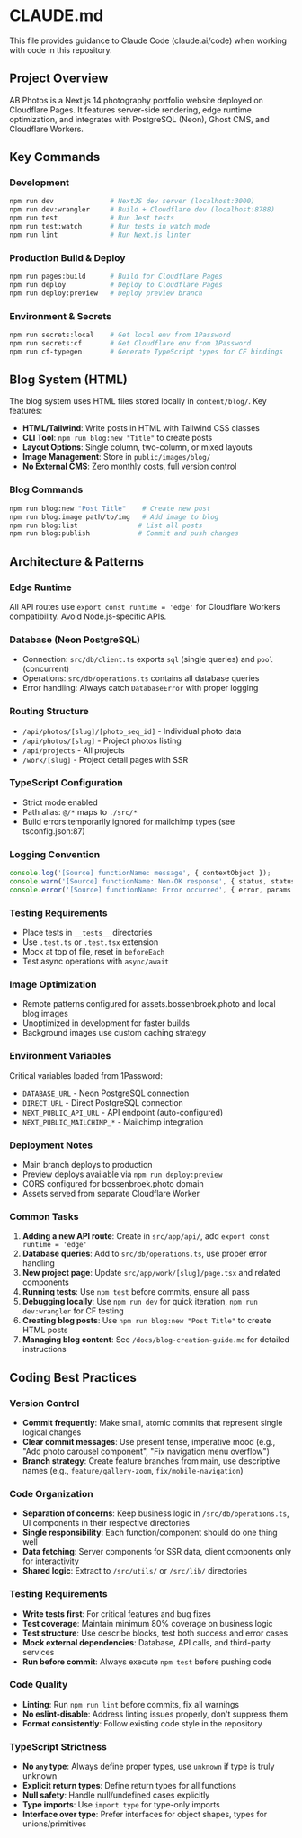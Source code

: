 # CLAUDE.md

This file provides guidance to Claude Code (claude.ai/code) when working with code in this repository.

## Project Overview

AB Photos is a Next.js 14 photography portfolio website deployed on Cloudflare Pages. It features server-side rendering, edge runtime optimization, and integrates with PostgreSQL (Neon), Ghost CMS, and Cloudflare Workers.

## Key Commands

### Development
```bash
npm run dev              # NextJS dev server (localhost:3000)
npm run dev:wrangler     # Build + Cloudflare dev (localhost:8788)
npm run test             # Run Jest tests
npm run test:watch       # Run tests in watch mode
npm run lint             # Run Next.js linter
```

### Production Build & Deploy
```bash
npm run pages:build      # Build for Cloudflare Pages
npm run deploy           # Deploy to Cloudflare Pages
npm run deploy:preview   # Deploy preview branch
```

### Environment & Secrets
```bash
npm run secrets:local    # Get local env from 1Password
npm run secrets:cf       # Get Cloudflare env from 1Password
npm run cf-typegen       # Generate TypeScript types for CF bindings
```

## Blog System (HTML)

The blog system uses HTML files stored locally in `content/blog/`. Key features:
- **HTML/Tailwind**: Write posts in HTML with Tailwind CSS classes
- **CLI Tool**: `npm run blog:new "Title"` to create posts
- **Layout Options**: Single column, two-column, or mixed layouts
- **Image Management**: Store in `public/images/blog/`
- **No External CMS**: Zero monthly costs, full version control

### Blog Commands
```bash
npm run blog:new "Post Title"    # Create new post
npm run blog:image path/to/img   # Add image to blog
npm run blog:list               # List all posts
npm run blog:publish            # Commit and push changes
```

## Architecture & Patterns

### Edge Runtime
All API routes use `export const runtime = 'edge'` for Cloudflare Workers compatibility. Avoid Node.js-specific APIs.

### Database (Neon PostgreSQL)
- Connection: `src/db/client.ts` exports `sql` (single queries) and `pool` (concurrent)
- Operations: `src/db/operations.ts` contains all database queries
- Error handling: Always catch `DatabaseError` with proper logging

### Routing Structure
- `/api/photos/[slug]/[photo_seq_id]` - Individual photo data
- `/api/photos/[slug]` - Project photos listing
- `/api/projects` - All projects
- `/work/[slug]` - Project detail pages with SSR

### TypeScript Configuration
- Strict mode enabled
- Path alias: `@/*` maps to `./src/*`
- Build errors temporarily ignored for mailchimp types (see tsconfig.json:87)

### Logging Convention
```typescript
console.log('[Source] functionName: message', { contextObject });
console.warn('[Source] functionName: Non-OK response', { status, statusText });
console.error('[Source] functionName: Error occurred', { error, params });
```

### Testing Requirements
- Place tests in `__tests__` directories
- Use `.test.ts` or `.test.tsx` extension
- Mock at top of file, reset in `beforeEach`
- Test async operations with `async/await`

### Image Optimization
- Remote patterns configured for assets.bossenbroek.photo and local blog images
- Unoptimized in development for faster builds
- Background images use custom caching strategy

### Environment Variables
Critical variables loaded from 1Password:
- `DATABASE_URL` - Neon PostgreSQL connection
- `DIRECT_URL` - Direct PostgreSQL connection
- `NEXT_PUBLIC_API_URL` - API endpoint (auto-configured)
- `NEXT_PUBLIC_MAILCHIMP_*` - Mailchimp integration

### Deployment Notes
- Main branch deploys to production
- Preview deploys available via `npm run deploy:preview`
- CORS configured for bossenbroek.photo domain
- Assets served from separate Cloudflare Worker

### Common Tasks

1. **Adding a new API route**: Create in `src/app/api/`, add `export const runtime = 'edge'`
2. **Database queries**: Add to `src/db/operations.ts`, use proper error handling
3. **New project page**: Update `src/app/work/[slug]/page.tsx` and related components
4. **Running tests**: Use `npm test` before commits, ensure all pass
5. **Debugging locally**: Use `npm run dev` for quick iteration, `npm run dev:wrangler` for CF testing
6. **Creating blog posts**: Use `npm run blog:new "Post Title"` to create HTML posts
7. **Managing blog content**: See `/docs/blog-creation-guide.md` for detailed instructions

## Coding Best Practices

### Version Control
- **Commit frequently**: Make small, atomic commits that represent single logical changes
- **Clear commit messages**: Use present tense, imperative mood (e.g., "Add photo carousel component", "Fix navigation menu overflow")
- **Branch strategy**: Create feature branches from main, use descriptive names (e.g., `feature/gallery-zoom`, `fix/mobile-navigation`)

### Code Organization
- **Separation of concerns**: Keep business logic in `/src/db/operations.ts`, UI components in their respective directories
- **Single responsibility**: Each function/component should do one thing well
- **Data fetching**: Server components for SSR data, client components only for interactivity
- **Shared logic**: Extract to `/src/utils/` or `/src/lib/` directories

### Testing Requirements
- **Write tests first**: For critical features and bug fixes
- **Test coverage**: Maintain minimum 80% coverage on business logic
- **Test structure**: Use describe blocks, test both success and error cases
- **Mock external dependencies**: Database, API calls, and third-party services
- **Run before commit**: Always execute `npm test` before pushing code

### Code Quality
- **Linting**: Run `npm run lint` before commits, fix all warnings
- **No eslint-disable**: Address linting issues properly, don't suppress them
- **Format consistently**: Follow existing code style in the repository

### TypeScript Strictness
- **No `any` type**: Always define proper types, use `unknown` if type is truly unknown
- **Explicit return types**: Define return types for all functions
- **Null safety**: Handle null/undefined cases explicitly
- **Type imports**: Use `import type` for type-only imports
- **Interface over type**: Prefer interfaces for object shapes, types for unions/primitives